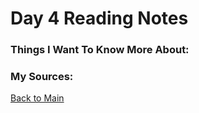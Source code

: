 # Day 4 Reading Notes


### Things I Want To Know More About:


### My Sources:


[Back to Main](README.md)